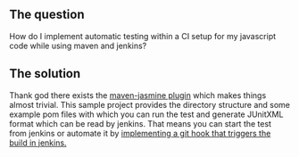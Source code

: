 ## The question
How do I implement automatic testing within a CI setup for my javascript code while using maven and jenkins?

## The solution
Thank god there exists the [maven-jasmine plugin](http://searls.github.io/jasmine-maven-plugin/) which makes things almost trivial.
This sample project provides the directory structure and some example pom 
files with which you can run the test and generate JUnitXML format which can be read by jenkins. That means you can start the test from jenkins or
automate it by [implementing a git hook that triggers the build in jenkins.](http://kohsuke.org/2011/12/01/polling-must-die-triggering-jenkins-builds-from-a-git-hook)
